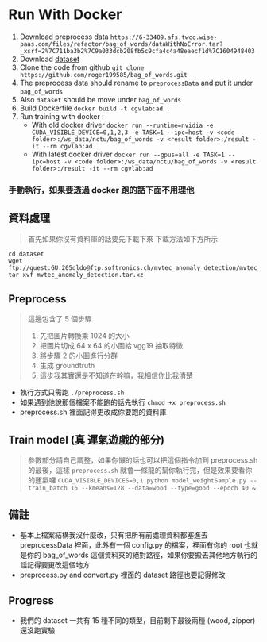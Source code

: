 # Run With Docker 

1. Download preprocess data `https://6-33409.afs.twcc.wise-paas.com/files/refactor/bag_of_words/dataWithNoError.tar?_xsrf=2%7C711ba3b2%7C9a033dcb208fb5c9cfa4c4a48eaecf1d%7C1604948403`
2. Download [dataset](https://drive.google.com/file/d/1J752eYmySgCPJJ7HHAMy8KC9vkN_cxoa/view?usp=sharing)
2. Clone the code from github `git clone https://github.com/roger199585/bag_of_words.git`
3. The preprocess data should rename to `preprocessData` and put it under `bag_of_words`
4. Also `dataset` should be move under `bag_of_words`
5. Build Dockerfile `docker build -t cgvlab:ad .`
6. Run training with docker :
    - With old docker driver `docker run --runtime=nvidia -e CUDA_VISIBLE_DEVICE=0,1,2,3 -e TASK=1 --ipc=host -v <code folder>:/ws_data/nctu/bag_of_words -v <result folder>:/result -it --rm cgvlab:ad`
    - With latest docker driver `docker run --gpus=all -e TASK=1 --ipc=host -v <code folder>:/ws_data/nctu/bag_of_words -v <result folder>:/result -it --rm cgvlab:ad`



### 手動執行，如果要透過 docker 跑的話下面不用理他
## 資料處理
> 首先如果你沒有資料庫的話要先下載下來
> 下載方法如下方所示
```
cd dataset
wget ftp://guest:GU.205dldo@ftp.softronics.ch/mvtec_anomaly_detection/mvtec_anomaly_detection.tar.xz
tar xvf mvtec_anomaly_detection.tar.xz
```

## Preprocess
> 這邊包含了 5 個步驟
> 1. 先把圖片轉換乘 1024 的大小
> 2. 把圖片切成 64 x 64 的小圖給 vgg19 抽取特徵
> 3. 將步驟 2 的小圖進行分群
> 4. 生成 groundtruth
> 5. 這步我其實還是不知道在幹嘛，我相信你比我清楚
- 執行方式只需跑 `./preprocess.sh`
- 如果遇到他說那個檔案不能跑的話先執行 `chmod +x preprocess.sh`
- preprocess.sh 裡面記得更改成你要跑的資料庫

## Train model (真 運氣遊戲的部分)
> 參數部分請自己調整，如果你懶的話也可以把這個指令加到 preprocess.sh 的最後，這樣 `preprocess.sh` 就會一條龍的幫你執行完，但是效果要看你的運氣囉
`CUDA_VISIBLE_DEVICES=0,1 python model_weightSample.py --train_batch 16 --kmeans=128 --data=wood --type=good --epoch 40 &`

## 備註
- 基本上檔案結構我沒什麼改，只有把所有前處理資料都塞進去 preprocessData 裡面，此外有一個 config.py 的檔案，裡面有你的 root 也就是你的 bag_of_words 這個資料夾的絕對路徑，如果你要搬去其他地方執行的話記得要更改這個地方 
- preprocess.py and convert.py 裡面的 dataset 路徑也要記得修改

## Progress
- 我們的 dataset 一共有 15 種不同的類型，目前剩下最後兩種 (wood, zipper) 還沒跑實驗